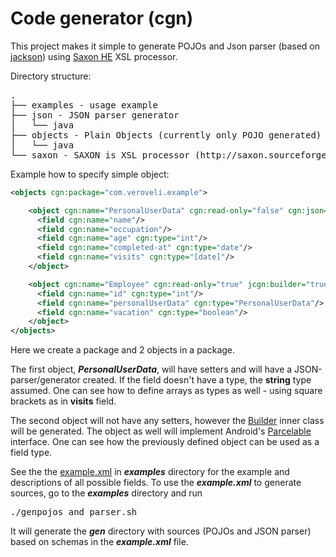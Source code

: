 Code generator (cgn)
====================
This project makes it simple to generate POJOs and Json parser (based on [jackson](https://github.com/FasterXML/jackson)) using [Saxon HE](http://saxon.sourceforge.net/) XSL processor.

Directory structure:
<pre>
.
├── examples - usage example
├── json - JSON parser generator
│   └── java
├── objects - Plain Objects (currently only POJO generated) 
│   └── java
└── saxon - SAXON is XSL processor (http://saxon.sourceforge.net)
</pre>

Example how to specify simple object:
```xml
<objects cgn:package="com.veroveli.example">

    <object cgn:name="PersonalUserData" cgn:read-only="false" cgn:json="true">
      <field cgn:name="name"/>
      <field cgn:name="occupation"/>
      <field cgn:name="age" cgn:type="int"/>
      <field cgn:name="completed-at" cgn:type="date"/>
      <field cgn:name="visits" cgn:type="[date]"/>
    </object>

    <object cgn:name="Employee" cgn:read-only="true" jcgn:builder="true" jcgn:parcelable="true">
      <field cgn:name="id" cgn:type="int"/>
      <field cgn:name="personalUserData" cgn:type="PersonalUserData"/>
      <field cgn:name="vacation" cgn:type="boolean"/>
    </object>
</objects>
```

Here we create a package and 2 objects in a package. 

The first object, ***PersonalUserData***, will have setters and will have a JSON-parser/generator created. If the field doesn't have a type, the **string** type assumed. One can see how to define arrays as types as well - using square brackets as in **visits** field. 

The second object will not have any setters, however the [Builder](http://en.wikipedia.org/wiki/Builder_pattern) inner class will be generated. The object as well will implement Android's [Parcelable](http://developer.android.com/reference/android/os/Parcelable.html) interface. One can see how the previously defined object can be used as a field type.


See the the [example.xml](https://github.com/fourier/cgn/blob/master/examples/example.xml) in ***examples*** directory for the example and descriptions of all possible fields.
To use the ***example.xml*** to generate sources, go to the ***examples*** directory and run
<pre>
./genpojos_and_parser.sh
</pre>

It will generate the ***gen*** directory with sources (POJOs and JSON parser) based on schemas in the ***example.xml*** file.

